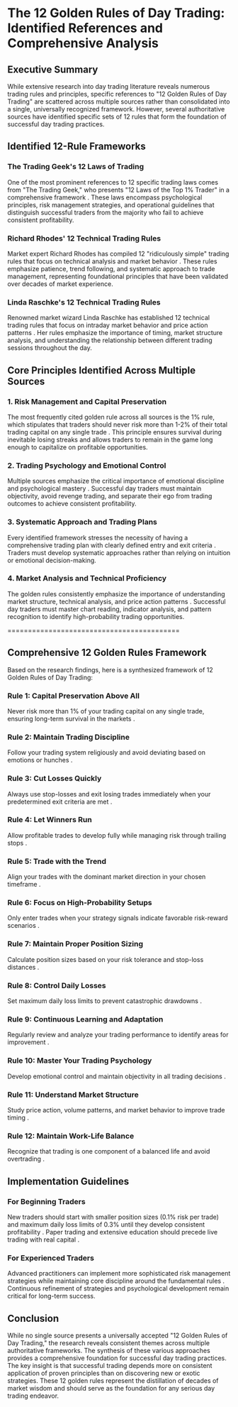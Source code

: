 # The 12 Golden Rules of Day Trading: Identified References and Comprehensive Analysis

## Executive Summary

While extensive research into day trading literature reveals numerous trading rules and principles, specific references to "12 Golden Rules of Day Trading" are scattered across multiple sources rather than consolidated into a single, universally recognized framework. However, several authoritative sources have identified specific sets of 12 rules that form the foundation of successful day trading practices.

## Identified 12-Rule Frameworks

### The Trading Geek's 12 Laws of Trading

One of the most prominent references to 12 specific trading laws comes from "The Trading Geek," who presents "12 Laws of the Top 1% Trader" in a comprehensive framework . These laws encompass psychological principles, risk management strategies, and operational guidelines that distinguish successful traders from the majority who fail to achieve consistent profitability.

### Richard Rhodes' 12 Technical Trading Rules

Market expert Richard Rhodes has compiled 12 "ridiculously simple" trading rules that focus on technical analysis and market behavior . These rules emphasize patience, trend following, and systematic approach to trade management, representing foundational principles that have been validated over decades of market experience.

### Linda Raschke's 12 Technical Trading Rules

Renowned market wizard Linda Raschke has established 12 technical trading rules that focus on intraday market behavior and price action patterns . Her rules emphasize the importance of timing, market structure analysis, and understanding the relationship between different trading sessions throughout the day.

## Core Principles Identified Across Multiple Sources

### 1. Risk Management and Capital Preservation

The most frequently cited golden rule across all sources is the 1% rule, which stipulates that traders should never risk more than 1-2% of their total trading capital on any single trade . This principle ensures survival during inevitable losing streaks and allows traders to remain in the game long enough to capitalize on profitable opportunities.

### 2. Trading Psychology and Emotional Control

Multiple sources emphasize the critical importance of emotional discipline and psychological mastery . Successful day traders must maintain objectivity, avoid revenge trading, and separate their ego from trading outcomes to achieve consistent profitability.

### 3. Systematic Approach and Trading Plans

Every identified framework stresses the necessity of having a comprehensive trading plan with clearly defined entry and exit criteria . Traders must develop systematic approaches rather than relying on intuition or emotional decision-making.

### 4. Market Analysis and Technical Proficiency

The golden rules consistently emphasize the importance of understanding market structure, technical analysis, and price action patterns . Successful day traders must master chart reading, indicator analysis, and pattern recognition to identify high-probability trading opportunities.

==========================================
## Comprehensive 12 Golden Rules Framework

Based on the research findings, here is a synthesized framework of 12 Golden Rules of Day Trading:

### Rule 1: Capital Preservation Above All

Never risk more than 1% of your trading capital on any single trade, ensuring long-term survival in the markets .

### Rule 2: Maintain Trading Discipline

Follow your trading system religiously and avoid deviating based on emotions or hunches .

### Rule 3: Cut Losses Quickly

Always use stop-losses and exit losing trades immediately when your predetermined exit criteria are met .

### Rule 4: Let Winners Run

Allow profitable trades to develop fully while managing risk through trailing stops .

### Rule 5: Trade with the Trend

Align your trades with the dominant market direction in your chosen timeframe .

### Rule 6: Focus on High-Probability Setups

Only enter trades when your strategy signals indicate favorable risk-reward scenarios .

### Rule 7: Maintain Proper Position Sizing

Calculate position sizes based on your risk tolerance and stop-loss distances .

### Rule 8: Control Daily Losses

Set maximum daily loss limits to prevent catastrophic drawdowns .

### Rule 9: Continuous Learning and Adaptation

Regularly review and analyze your trading performance to identify areas for improvement .

### Rule 10: Master Your Trading Psychology

Develop emotional control and maintain objectivity in all trading decisions .

### Rule 11: Understand Market Structure

Study price action, volume patterns, and market behavior to improve trade timing .

### Rule 12: Maintain Work-Life Balance

Recognize that trading is one component of a balanced life and avoid overtrading .

## Implementation Guidelines

### For Beginning Traders

New traders should start with smaller position sizes (0.1% risk per trade) and maximum daily loss limits of 0.3% until they develop consistent profitability . Paper trading and extensive education should precede live trading with real capital .

### For Experienced Traders

Advanced practitioners can implement more sophisticated risk management strategies while maintaining core discipline around the fundamental rules . Continuous refinement of strategies and psychological development remain critical for long-term success.

## Conclusion

While no single source presents a universally accepted "12 Golden Rules of Day Trading," the research reveals consistent themes across multiple authoritative frameworks. The synthesis of these various approaches provides a comprehensive foundation for successful day trading practices. The key insight is that successful trading depends more on consistent application of proven principles than on discovering new or exotic strategies. These 12 golden rules represent the distillation of decades of market wisdom and should serve as the foundation for any serious day trading endeavor.